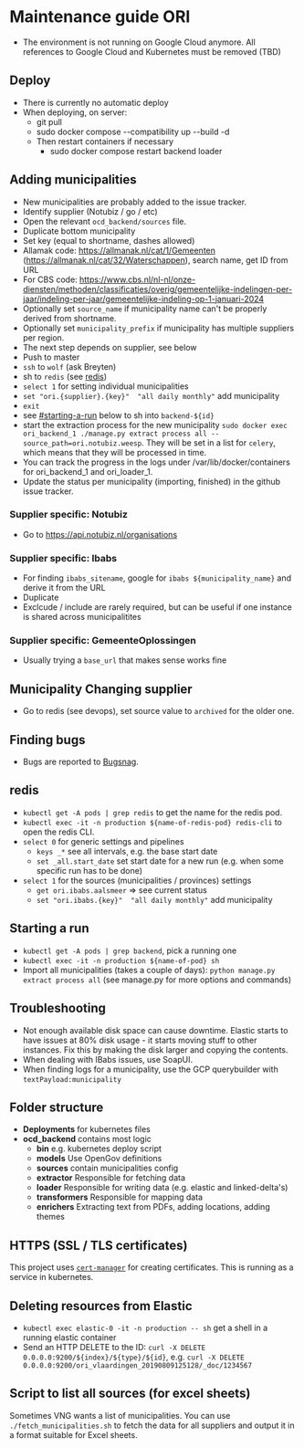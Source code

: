 # Maintenance guide ORI

- The environment is not running on Google Cloud anymore. All references to Google Cloud and Kubernetes must be removed (TBD)

## Deploy
- There is currently no automatic deploy
- When deploying, on server:
  - git pull
  - sudo docker compose --compatibility up --build -d
  - Then restart containers if necessary
    - sudo docker compose restart backend loader

## Adding municipalities

- New municipalities are probably added to the issue tracker.
- Identify supplier (Notubiz / go / etc)
- Open the relevant `ocd_backend/sources` file.
- Duplicate bottom municipality
- Set key (equal to shortname, dashes allowed)
- Allamak code: https://allmanak.nl/cat/1/Gemeenten (https://allmanak.nl/cat/32/Waterschappen), search name, get ID from URL
- For CBS code: https://www.cbs.nl/nl-nl/onze-diensten/methoden/classificaties/overig/gemeentelijke-indelingen-per-jaar/indeling-per-jaar/gemeentelijke-indeling-op-1-januari-2024
- Optionally set `source_name` if municipality name can't be properly derived from shortname.
- Optionally set `municipality_prefix` if municipality has multiple suppliers per region.
- The next step depends on supplier, see below
- Push to master
- `ssh` to `wolf` (ask Breyten)
- sh to `redis` (see [redis](#redis))
- `select 1` for setting individual municipalities
- `set "ori.{supplier}.{key}"  "all daily monthly"` add municipality
- `exit`
- see [#starting-a-run](#starting-a-run) below to sh into `backend-${id}`
- start the extraction process for the new municipality `sudo docker exec ori_backend_1 ./manage.py extract process all --source_path=ori.notubiz.weesp`. 
They will be set in a list for `celery`, which means that they will be processed in time.
- You can track the progress in the logs under /var/lib/docker/containers for ori_backend_1 and ori_loader_1.
- Update the status per municipality (importing, finished) in the github issue tracker.

### Supplier specific: Notubiz

- Go to https://api.notubiz.nl/organisations

### Supplier specific: Ibabs

- For finding `ibabs_sitename`, google for `ibabs ${municipality_name}` and derive it from the URL
- Duplicate
- Exclcude / include are rarely required, but can be useful if one instance is shared across municipalitites

### Supplier specific: GemeenteOplossingen

- Usually trying a `base_url` that makes sense works fine

## Municipality Changing supplier

- Go to redis (see devops), set source value to `archived` for the older one.

## Finding bugs

- Bugs are reported to [Bugsnag](https://app.bugsnag.com/argu/ori/errors).

## redis

- `kubectl get -A pods | grep redis` to get the name for the redis pod.
- `kubectl exec -it -n production ${name-of-redis-pod} redis-cli` to open the redis CLI.
- `select 0` for generic settings and pipelines
  - `keys _*` see all intervals¸ e.g. the base start date
  - `set _all.start_date` set start date for a new run (e.g. when some specific run has to be done)
- `select 1` for the sources (municipalities / provinces) settings
  - `get ori.ibabs.aalsmeer` => see current status
  - `set "ori.ibabs.{key}"  "all daily monthly"` add municipality

## Starting a run

- `kubectl get -A pods | grep backend`, pick a running one
- `kubectl exec -it -n production ${name-of-pod} sh`
- Import all municipalities (takes a couple of days): `python manage.py extract process all` (see manage.py for more options and commands)

## Troubleshooting

- Not enough available disk space can cause downtime. Elastic starts to have issues at 80% disk usage - it starts moving stuff to other instances. Fix this by making the disk larger and copying the contents.
- When dealing with IBabs issues, use SoapUI.
- When finding logs for a municipality, use the GCP querybuilder with `textPayload:municipality`


## Folder structure

- **Deployments** for kubernetes files
- **ocd_backend** contains most logic
  - **bin** e.g. kubernetes deploy script
  - **models** Use OpenGov definitions
  - **sources** contain municipalities config
  - **extractor** Responsible for fetching data
  - **loader** Responsible for writing data (e.g. elastic and linked-delta's)
  - **transformers** Responsible for mapping data
  - **enrichers** Extracting text from PDFs, adding locations, adding themes

## HTTPS (SSL / TLS certificates)

This project uses [`cert-manager`](https://cert-manager.io/docs/) for creating certificates.
This is running as a service in kubernetes.

## Deleting resources from Elastic

- `kubectl exec elastic-0 -it -n production -- sh` get a shell in a running elastic container
- Send an HTTP DELETE to the ID: `curl -X DELETE 0.0.0.0:9200/${index}/${type}/${id}`, e.g. `curl -X DELETE 0.0.0.0:9200/ori_vlaardingen_20190809125128/_doc/1234567`

## Script to list all sources (for excel sheets)

Sometimes VNG wants a list of municipalities. You can use `./fetch_municipalities.sh` to fetch the data for all suppliers and output it in a format suitable for Excel sheets.
